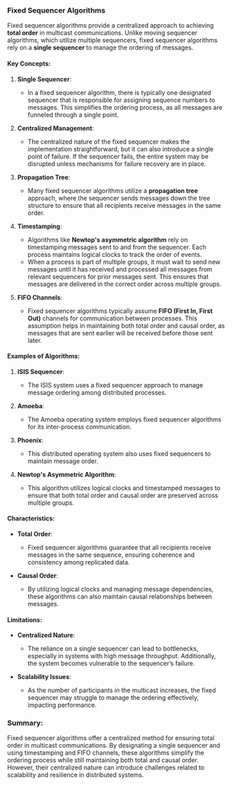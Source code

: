 ### Fixed Sequencer Algorithms

Fixed sequencer algorithms provide a centralized approach to achieving **total order** in multicast communications. Unlike moving sequencer algorithms, which utilize multiple sequencers, fixed sequencer algorithms rely on a **single sequencer** to manage the ordering of messages.

#### Key Concepts:
1. **Single Sequencer**:
   - In a fixed sequencer algorithm, there is typically one designated sequencer that is responsible for assigning sequence numbers to messages. This simplifies the ordering process, as all messages are funneled through a single point.

2. **Centralized Management**:
   - The centralized nature of the fixed sequencer makes the implementation straightforward, but it can also introduce a single point of failure. If the sequencer fails, the entire system may be disrupted unless mechanisms for failure recovery are in place.

3. **Propagation Tree**:
   - Many fixed sequencer algorithms utilize a **propagation tree** approach, where the sequencer sends messages down the tree structure to ensure that all recipients receive messages in the same order.

4. **Timestamping**:
   - Algorithms like **Newtop's asymmetric algorithm** rely on timestamping messages sent to and from the sequencer. Each process maintains logical clocks to track the order of events.
   - When a process is part of multiple groups, it must wait to send new messages until it has received and processed all messages from relevant sequencers for prior messages sent. This ensures that messages are delivered in the correct order across multiple groups.

5. **FIFO Channels**:
   - Fixed sequencer algorithms typically assume **FIFO (First In, First Out)** channels for communication between processes. This assumption helps in maintaining both total order and causal order, as messages that are sent earlier will be received before those sent later.

#### Examples of Algorithms:
1. **ISIS Sequencer**:
   - The ISIS system uses a fixed sequencer approach to manage message ordering among distributed processes.

2. **Amoeba**:
   - The Amoeba operating system employs fixed sequencer algorithms for its inter-process communication.

3. **Phoenix**:
   - This distributed operating system also uses fixed sequencers to maintain message order.

4. **Newtop's Asymmetric Algorithm**:
   - This algorithm utilizes logical clocks and timestamped messages to ensure that both total order and causal order are preserved across multiple groups.

#### Characteristics:
- **Total Order**:
  - Fixed sequencer algorithms guarantee that all recipients receive messages in the same sequence, ensuring coherence and consistency among replicated data.

- **Causal Order**:
  - By utilizing logical clocks and managing message dependencies, these algorithms can also maintain causal relationships between messages.

#### Limitations:
- **Centralized Nature**:
  - The reliance on a single sequencer can lead to bottlenecks, especially in systems with high message throughput. Additionally, the system becomes vulnerable to the sequencer’s failure.

- **Scalability Issues**:
  - As the number of participants in the multicast increases, the fixed sequencer may struggle to manage the ordering effectively, impacting performance.

### Summary:
Fixed sequencer algorithms offer a centralized method for ensuring total order in multicast communications. By designating a single sequencer and using timestamping and FIFO channels, these algorithms simplify the ordering process while still maintaining both total and causal order. However, their centralized nature can introduce challenges related to scalability and resilience in distributed systems.
